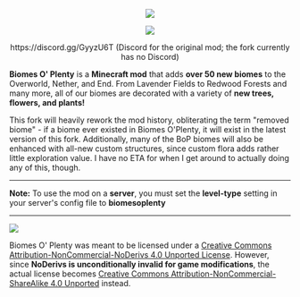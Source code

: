 <p align="center"><img src="https://i.imgur.com/HQ2opH6.png"></p>

<p align="center"><img src="https://i.imgur.com/CYxKg5M.png"></p>

<p align="center">https://discord.gg/GyyzU6T (Discord for the original mod; the fork currently has no Discord)</p>

**Biomes O' Plenty** is a **Minecraft mod** that adds **over 50 new biomes** to the Overworld, Nether, and End. From Lavender Fields to Redwood Forests and many more, all of our biomes are decorated with a variety of **new trees, flowers, and plants!**

This fork will heavily rework the mod history, obliterating the term "removed biome" - if a biome ever existed in Biomes O'Plenty, it will exist in the latest version of this fork. Additionally, many of the BoP biomes will also be enhanced with all-new custom structures, since custom flora adds rather little exploration value. I have no ETA for when I get around to actually doing any of this, though.

-----------------

**Note:** To use the mod on a **server**, you must set the **level-type** setting in your server's config file to **biomesoplenty**

-----------------

 [<img src="http://i.creativecommons.org/l/by-nc-sa/3.0/88x31.png">](https://creativecommons.org/licenses/by-nc-sa/4.0/deed.en_US)

Biomes O' Plenty was meant to be licensed under a [Creative Commons Attribution-NonCommercial-NoDerivs 4.0 Unported License](http://creativecommons.org/licenses/by-nc-nd/4.0/deed.en_US). However, since **NoDerivs is unconditionally invalid for game modifications**, the actual license becomes [Creative Commons Attribution-NonCommercial-ShareAlike 4.0 Unported](https://creativecommons.org/licenses/by-nc-sa/4.0/deed.en_US) instead.
